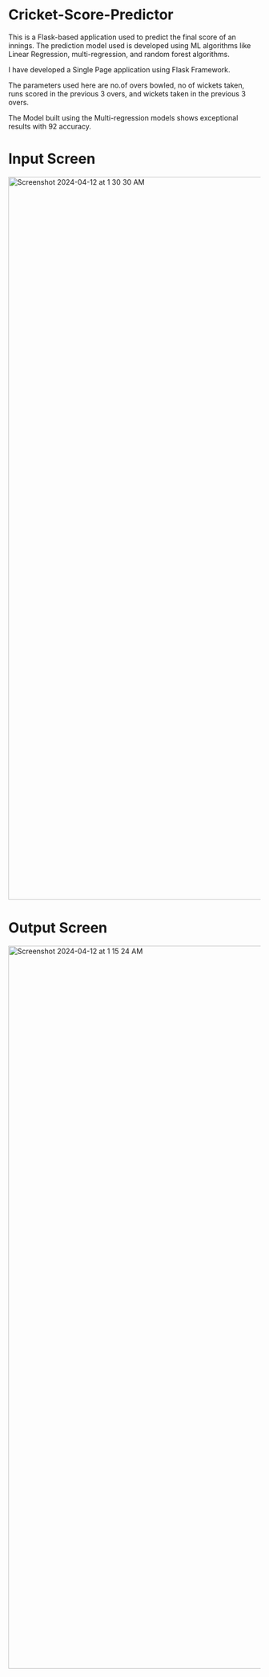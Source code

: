 # Cricket-Score-Predictor
This is a Flask-based application used to predict the final score of an innings. The prediction model used is developed using ML algorithms like Linear Regression, multi-regression, and random forest algorithms.

I have developed a Single Page application using Flask Framework.

The parameters used here are no.of overs bowled, no of wickets taken, runs scored in the previous 3 overs, and wickets taken in the previous 3 overs.

The Model built using the Multi-regression models shows exceptional results with 92 accuracy. 

# Input Screen

<img width="1440" alt="Screenshot 2024-04-12 at 1 30 30 AM" src="https://github.com/pranith256/Cricket-Score-Predictor/assets/64703814/60ea181d-4bde-4f44-b61b-243b02e632f3">


# Output Screen
<img width="1440" alt="Screenshot 2024-04-12 at 1 15 24 AM" src="https://github.com/pranith256/Cricket-Score-Predictor/assets/64703814/ca536a2c-4851-4154-ad60-65657b7b4fae">

